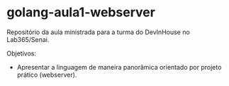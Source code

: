 # golang-aula1-webserver

Repositório da aula ministrada para a turma do DevInHouse no Lab365/Senai.

Objetivos:

- Apresentar a linguagem de maneira panorâmica orientado por projeto prático (webserver).
